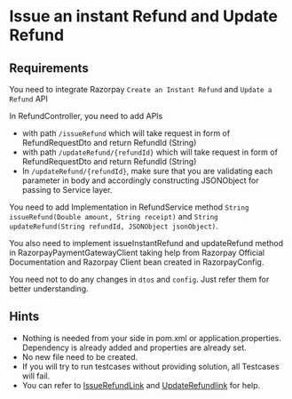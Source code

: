 # Issue an instant Refund and Update Refund

## Requirements

You need to integrate Razorpay `Create an Instant Refund` and `Update a Refund` API

In RefundController, you need to add APIs 
 - with path `/issueRefund` which will take request in form of RefundRequestDto and return RefundId (String)
 - with path `/updateRefund/{refundId}` which will take request in form of RefundRequestDto and return RefundId (String)
 - In `/updateRefund/{refundId}`, make sure that you are validating each parameter in body and accordingly constructing JSONObject for passing to Service layer.

You need to add Implementation in RefundService method `String issueRefund(Double amount, String receipt)` and `String updateRefund(String refundId, JSONObject jsonObject)`.

You also need to implement issueInstantRefund and updateRefund method in RazorpayPaymentGatewayClient taking help from Razorpay Official Documentation and Razorpay Client bean created in RazorpayConfig.

You need not to do any changes in `dtos` and `config`. Just refer them for better understanding.

## Hints

 - Nothing is needed from your side in pom.xml or application.properties. Dependency is already added and properties are already set.
 - No new file need to be created.
 - If you will try to run testcases without providing solution, all Testcases will fail.
 - You can refer to [IssueRefundLink](https://razorpay.com/docs/api/refunds/create-instant/) and [UpdateRefundlink](https://razorpay.com/docs/api/refunds/update) for help.